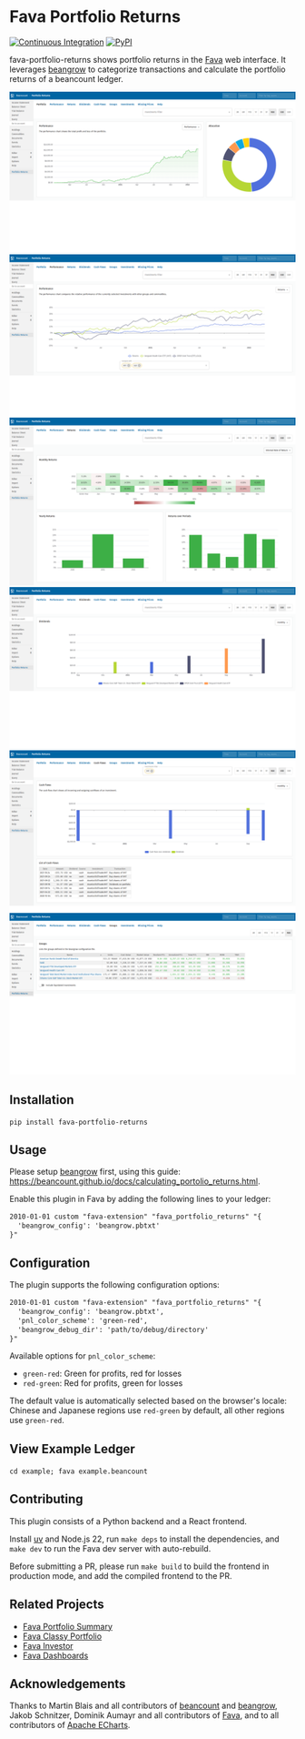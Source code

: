 # Fava Portfolio Returns
[![Continuous Integration](https://github.com/andreasgerstmayr/fava-portfolio-returns/actions/workflows/continuous-integration.yml/badge.svg)](https://github.com/andreasgerstmayr/fava-portfolio-returns/actions/workflows/continuous-integration.yml)
[![PyPI](https://img.shields.io/pypi/v/fava-portfolio-returns)](https://pypi.org/project/fava-portfolio-returns/)

fava-portfolio-returns shows portfolio returns in the [Fava](https://github.com/beancount/fava) web interface. It leverages [beangrow](https://github.com/beancount/beangrow) to categorize transactions and calculate the portfolio returns of a beancount ledger.

[![Portfolio](https://github.com/andreasgerstmayr/fava-portfolio-returns/raw/main/frontend/tests/e2e/pages.test.ts-snapshots/PNG-Snapshot-Tests-Light-Theme-Portfolio-1-chromium-linux.png)](https://github.com/andreasgerstmayr/fava-portfolio-returns/raw/main/frontend/tests/e2e/pages.test.ts-snapshots/PNG-Snapshot-Tests-Light-Theme-Portfolio-1-chromium-linux.png)
[![Performance](https://github.com/andreasgerstmayr/fava-portfolio-returns/raw/main/frontend/tests/e2e/pages.test.ts-snapshots/PNG-Snapshot-Tests-Light-Theme-Performance-1-chromium-linux.png)](https://github.com/andreasgerstmayr/fava-portfolio-returns/raw/main/frontend/tests/e2e/pages.test.ts-snapshots/PNG-Snapshot-Tests-Light-Theme-Performance-1-chromium-linux.png)
[![Returns](https://github.com/andreasgerstmayr/fava-portfolio-returns/raw/main/frontend/tests/e2e/pages.test.ts-snapshots/PNG-Snapshot-Tests-Light-Theme-Returns-1-chromium-linux.png)](https://github.com/andreasgerstmayr/fava-portfolio-returns/raw/main/frontend/tests/e2e/pages.test.ts-snapshots/PNG-Snapshot-Tests-Light-Theme-Returns-1-chromium-linux.png)
[![Dividends](https://github.com/andreasgerstmayr/fava-portfolio-returns/raw/main/frontend/tests/e2e/pages.test.ts-snapshots/PNG-Snapshot-Tests-Light-Theme-Dividends-1-chromium-linux.png)](https://github.com/andreasgerstmayr/fava-portfolio-returns/raw/main/frontend/tests/e2e/pages.test.ts-snapshots/PNG-Snapshot-Tests-Light-Theme-Dividends-1-chromium-linux.png)
[![Cash Flows](https://github.com/andreasgerstmayr/fava-portfolio-returns/raw/main/frontend/tests/e2e/pages.test.ts-snapshots/PNG-Snapshot-Tests-Light-Theme-Cash-Flows-1-chromium-linux.png)](https://github.com/andreasgerstmayr/fava-portfolio-returns/raw/main/frontend/tests/e2e/pages.test.ts-snapshots/PNG-Snapshot-Tests-Light-Theme-Cash-Flows-1-chromium-linux.png)
[![Groups](https://github.com/andreasgerstmayr/fava-portfolio-returns/raw/main/frontend/tests/e2e/pages.test.ts-snapshots/PNG-Snapshot-Tests-Light-Theme-Groups-1-chromium-linux.png)](https://github.com/andreasgerstmayr/fava-portfolio-returns/raw/main/frontend/tests/e2e/pages.test.ts-snapshots/PNG-Snapshot-Tests-Light-Theme-Groups-1-chromium-linux.png)

## Installation
```
pip install fava-portfolio-returns
```

## Usage
Please setup [beangrow](https://github.com/beancount/beangrow) first, using this guide: https://beancount.github.io/docs/calculating_portolio_returns.html.

Enable this plugin in Fava by adding the following lines to your ledger:
```
2010-01-01 custom "fava-extension" "fava_portfolio_returns" "{
  'beangrow_config': 'beangrow.pbtxt'
}"
```

## Configuration
The plugin supports the following configuration options:
```
2010-01-01 custom "fava-extension" "fava_portfolio_returns" "{
  'beangrow_config': 'beangrow.pbtxt',
  'pnl_color_scheme': 'green-red',
  'beangrow_debug_dir': 'path/to/debug/directory'
}"
```

Available options for `pnl_color_scheme`:

- `green-red`: Green for profits, red for losses
- `red-green`: Red for profits, green for losses

The default value is automatically selected based on the browser's locale: Chinese and Japanese regions use `red-green` by default, all other regions use `green-red`.

## View Example Ledger
`cd example; fava example.beancount`

## Contributing
This plugin consists of a Python backend and a React frontend.

Install [uv](https://docs.astral.sh/uv/) and Node.js 22, run `make deps` to install the dependencies, and `make dev` to run the Fava dev server with auto-rebuild.

Before submitting a PR, please run `make build` to build the frontend in production mode, and add the compiled frontend to the PR.

## Related Projects
* [Fava Portfolio Summary](https://github.com/PhracturedBlue/fava-portfolio-summary)
* [Fava Classy Portfolio](https://github.com/seltzered/fava-classy-portfolio)
* [Fava Investor](https://github.com/redstreet/fava_investor)
* [Fava Dashboards](https://github.com/andreasgerstmayr/fava-dashboards)

## Acknowledgements
Thanks to Martin Blais and all contributors of [beancount](https://github.com/beancount/beancount) and [beangrow](https://github.com/beancount/beangrow),
Jakob Schnitzer, Dominik Aumayr and all contributors of [Fava](https://github.com/beancount/fava),
and to all contributors of [Apache ECharts](https://echarts.apache.org).

